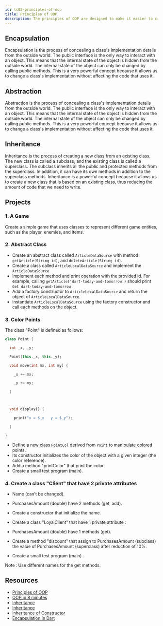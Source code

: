 ```yaml
---
id: ls02-principles-of-oop
title: Principles of OOP
description: The principles of OOP are designed to make it easier to create complex, modular, and scalable programs by organizing code into small, reusable units called classes. Principles like encapsulation, abstraction, inheritance, help to reduce complexity and improve the maintainability and re-usability of code.
---
```


## Encapsulation

Encapsulation is the process of concealing a class's implementation details from the outside world. The public interface is the only way to interact with an object. This means that the internal state of the object is hidden from the outside world. The internal state of the object can only be changed by calling public methods. This is a very powerful concept because it allows us to change a class's implementation without affecting the code that uses it.

## Abstraction

Abstraction is the process of concealing a class's implementation details from the outside world. The public interface is the only way to interact with an object. This means that the internal state of the object is hidden from the outside world. The internal state of the object can only be changed by calling public methods. This is a very powerful concept because it allows us to change a class's implementation without affecting the code that uses it.

## Inheritance

Inheritance is the process of creating a new class from an existing class. The new class is called a subclass, and the existing class is called a superclass. The subclass inherits all the public and protected methods from the superclass. In addition, it can have its own methods in addition to the superclass methods. Inheritance is a powerful concept because it allows us to create a new class that is based on an existing class, thus reducing the amount of code that we need to write.

## Projects

### 1. A Game

Create a simple game that uses classes to represent different game entities, such as the player, enemies, and items.

### 2. Abstract Class

- Create an abstract class called `ArticleDataSource` with method `getArticle(String id)`, and `deleteArticle(String id)`.
- Create a class called `ArticleLocalDataSource` and implement the `ArticleDataSource`
- Implement each method and print operation with the provided id. For example, calling `getArticle('dart-today-and-tomorrow')` should print `Get dart-today-and-tomorrow`
- Add a factory constructor to `ArticleLocalDataSource` and return the object of `ArticleLocalDataSource`.
- Instantiate `ArticleLocalDataSource` using the factory constructor and call each methods on the object.

### 3. Color Points

The class "Point" is defined as follows:

```dart
class Point {

  int _x, _y;

  Point(this._x, this._y);

  void move(int mx, int my) {

    _x += mx;

    _y += my;

  }



  void display() {

    print("x = $_x   y = $_y");

  }

}
```

- Define a new class `PointCol` derived from `Point` to manipulate colored points.
- Its constructor initializes the color of the object with a given integer (the color reference).
- Add a method "printColor" that print the color.
- Create a small test program (main).

### 4. Create a class "Client" that have 2 private attributes

- Name (can't be changed).
- PurchasesAmount (double) have 2 methods (get, add).

- Create a constructor that initialize the name.
- Create a class "LoyalClient" that have 1 private attribute :
- PurchasesAmount (double) have 1 methods (get).
- Create a method "discount" that assign to PurchasesAmount (subclass) the value of PurchasesAmount (superclass) after reduction of 10%.
- Create a small test program (main) .

Note : Use different names for the get methods.

## Resources

- [Principles of OOP](https://www.freecodecamp.org/news/object-oriented-programming-concepts-21bb035f7260/)
- [OOP in 8 minutes](https://www.youtube.com/watch?v=pTB0EiLXUC8)
- [Inheritance](https://www.darttutorial.org/dart-tutorial/dart-inheritance/)
- [Inheritance](https://dart-tutorial.com/object-oriented-programming/inheritance-in-dart/)
- [Inheritance of Constructor](https://dart-tutorial.com/object-oriented-programming/inheritance-of-constructor-in-dart/)
- [Encapsulation in Dart](https://dart-tutorial.com/object-oriented-programming/encapsulation-in-dart/)
